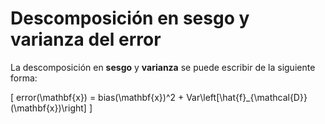 # Descomposición en sesgo y varianza del error

La descomposición en __sesgo__ y __varianza__ se puede escribir de la siguiente forma:

\[
error(\mathbf{x}) = bias(\mathbf{x})^2 + Var\left[\hat{f}_{\mathcal{D}}(\mathbf{x})\right]
\]

